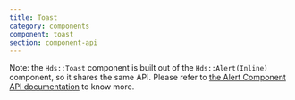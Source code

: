 ```yaml
---
title: Toast
category: components
component: toast
section: component-api
---
```


Note: the `Hds::Toast` component is built out of the `Hds::Alert(Inline)` component, so it shares the same API. Please refer to [the Alert Component API documentation](/components/alert/01_overview/) to know more.